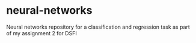 # neural-networks
Neural networks repository for a classification and regression task as part of my assignment 2 for DSFI
